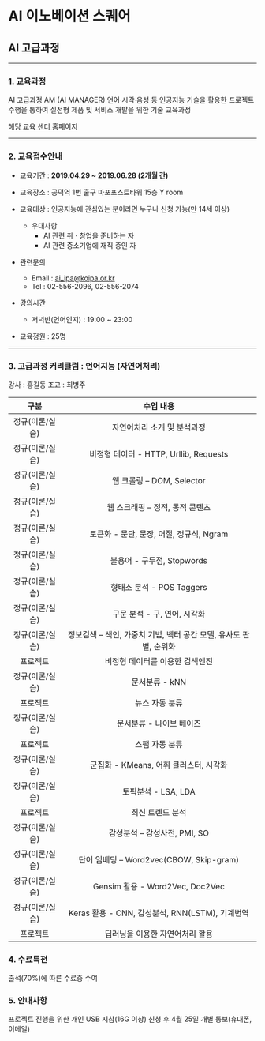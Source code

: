 # AI 이노베이션 스퀘어

## AI 고급과정

---

### 1. 교육과정
AI 고급과정
AM (AI MANAGER)
언어·시각·음성 등 인공지능 기술을
활용한 프로젝트 수행을 통하여
실전형 제품 및 서비스 개발을 위한 기술 교육과정

[해당 교육 센터 홈페이지](https://ai.koipa.or.kr/sub/receipt/receipt_page_2.php)

---

### 2. 교육접수안내

- 교육기간 : **2019.04.29 ~ 2019.06.28 (2개월 간)**

- 교육장소 : 공덕역 1번 출구 마포포스트타워 15층 Y room

- 교육대상 : 인공지능에 관심있는 분이라면 누구나 신청 가능(만 14세 이상)  
    - 우대사항
        - AI 관련 취ㆍ창업을 준비하는 자
        - AI 관련 중소기업에 재직 중인 자

- 관련문의
    - Email : ai_ipa@koipa.or.kr
    - Tel : 02-556-2096, 02-556-2074

- 강의시간
    - 저녁반(언어인지) : 19:00 ~ 23:00

- 교육정원 : 25명

---

### 3. 고급과정 커리큘럼 : 언어지능 (자연어처리)

강사 : 홍길동
조교 : 최병주

|구분|수업 내용|
|:---:|:---:|
|정규(이론/실습)|자연어처리 소개 및 분석과정|
|정규(이론/실습)|비정형 데이터 - HTTP, Urllib, Requests|
|정규(이론/실습)|웹 크롤링 – DOM, Selector|
|정규(이론/실습)|웹 스크래핑 – 정적, 동적 콘텐츠|
|정규(이론/실습)|토큰화 - 문단, 문장, 어절, 정규식, Ngram|
|정규(이론/실습)|불용어 - 구두점, Stopwords|
|정규(이론/실습)|형태소 분석 - POS Taggers|
|정규(이론/실습)|구문 분석 - 구, 연어, 시각화|
|정규(이론/실습)|정보검색 – 색인, 가중치 기법, 벡터 공간 모델, 유사도 판별, 순위화|
|프로젝트|비정형 데이터를 이용한 검색엔진|
|정규(이론/실습)|문서분류 - kNN|
|프로젝트|뉴스 자동 분류|
|정규(이론/실습)|문서분류 - 나이브 베이즈|
|프로젝트|스팸 자동 분류|
|정규(이론/실습)|군집화 - KMeans, 어휘 클러스터, 시각화|
|정규(이론/실습)|토픽분석 - LSA, LDA|
|프로젝트|최신 트렌드 분석|
|정규(이론/실습)|감성분석 – 감성사전, PMI, SO
|정규(이론/실습)|단어 임베딩 – Word2vec(CBOW, Skip-gram)
|정규(이론/실습)|Gensim 활용 - Word2Vec, Doc2Vec
|정규(이론/실습)|Keras 활용 - CNN, 감성분석, RNN(LSTM), 기계번역|
|프로젝트|딥러닝을 이용한 자연어처리 활용|

### 4. 수료특전
출석(70%)에 따른 수료증 수여

### 5. 안내사항
프로젝트 진행을 위한 개인 USB 지참(16G 이상)
신청 후 4월 25일 개별 통보(휴대폰, 이메일)